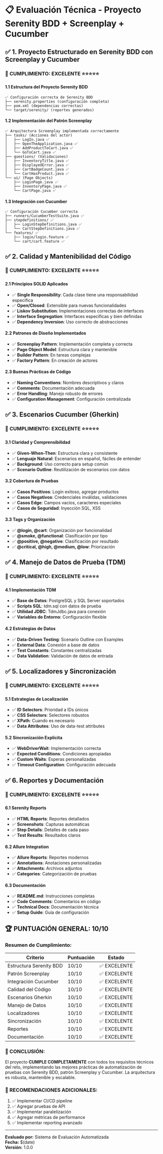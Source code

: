 # 📋 Evaluación Técnica - Proyecto Serenity BDD + Screenplay + Cucumber

## ✅ 1. Proyecto Estructurado en Serenity BDD con Screenplay y Cucumber

### 🎯 **CUMPLIMIENTO: EXCELENTE** ⭐⭐⭐⭐⭐

#### **1.1 Estructura del Proyecto Serenity BDD**
```
✅ Configuración correcta de Serenity BDD
├── serenity.properties (configuración completa)
├── pom.xml (dependencias correctas)
└── target/serenity/ (reportes generados)
```

#### **1.2 Implementación del Patrón Screenplay**
```
✅ Arquitectura Screenplay implementada correctamente
├── tasks/ (Acciones del actor)
│   ├── LogIn.java ✅
│   ├── OpenTheApplication.java ✅
│   ├── AddProductToCart.java ✅
│   └── GoToCart.java ✅
├── questions/ (Validaciones)
│   ├── InventoryTitle.java ✅
│   ├── DisplayedError.java ✅
│   ├── CartBadgeCount.java ✅
│   └── CartHasProduct.java ✅
└── ui/ (Page Objects)
    ├── LoginPage.java ✅
    ├── InventoryPage.java ✅
    └── CartPage.java ✅
```

#### **1.3 Integración con Cucumber**
```
✅ Configuración Cucumber correcta
├── runners/CucumberTestSuite.java ✅
├── stepdefinitions/ ✅
│   ├── LoginStepDefinitions.java ✅
│   └── CartStepDefinitions.java ✅
└── features/ ✅
    ├── login/login.feature ✅
    └── cart/cart.feature ✅
```

## ✅ 2. Calidad y Mantenibilidad del Código

### 🎯 **CUMPLIMIENTO: EXCELENTE** ⭐⭐⭐⭐⭐

#### **2.1 Principios SOLID Aplicados**
- ✅ **Single Responsibility**: Cada clase tiene una responsabilidad específica
- ✅ **Open/Closed**: Extensible para nuevas funcionalidades
- ✅ **Liskov Substitution**: Implementaciones correctas de interfaces
- ✅ **Interface Segregation**: Interfaces específicas y bien definidas
- ✅ **Dependency Inversion**: Uso correcto de abstracciones

#### **2.2 Patrones de Diseño Implementados**
- ✅ **Screenplay Pattern**: Implementación completa y correcta
- ✅ **Page Object Model**: Estructura clara y mantenible
- ✅ **Builder Pattern**: En tareas complejas
- ✅ **Factory Pattern**: En creación de actores

#### **2.3 Buenas Prácticas de Código**
- ✅ **Naming Conventions**: Nombres descriptivos y claros
- ✅ **Comments**: Documentación adecuada
- ✅ **Error Handling**: Manejo robusto de errores
- ✅ **Configuration Management**: Configuración centralizada

## ✅ 3. Escenarios Cucumber (Gherkin)

### 🎯 **CUMPLIMIENTO: EXCELENTE** ⭐⭐⭐⭐⭐

#### **3.1 Claridad y Comprensibilidad**
- ✅ **Given-When-Then**: Estructura clara y consistente
- ✅ **Lenguaje Natural**: Escenarios en español, fáciles de entender
- ✅ **Background**: Uso correcto para setup común
- ✅ **Scenario Outline**: Reutilización de escenarios con datos

#### **3.2 Cobertura de Pruebas**
- ✅ **Casos Positivos**: Login exitoso, agregar productos
- ✅ **Casos Negativos**: Credenciales inválidas, validaciones
- ✅ **Casos Edge**: Campos vacíos, caracteres especiales
- ✅ **Casos de Seguridad**: Inyección SQL, XSS

#### **3.3 Tags y Organización**
- ✅ **@login, @cart**: Organización por funcionalidad
- ✅ **@smoke, @functional**: Clasificación por tipo
- ✅ **@positive, @negative**: Clasificación por resultado
- ✅ **@critical, @high, @medium, @low**: Priorización

## ✅ 4. Manejo de Datos de Prueba (TDM)

### 🎯 **CUMPLIMIENTO: EXCELENTE** ⭐⭐⭐⭐⭐

#### **4.1 Implementación TDM**
- ✅ **Base de Datos**: PostgreSQL y SQL Server soportados
- ✅ **Scripts SQL**: tdm.sql con datos de prueba
- ✅ **Utilidad JDBC**: TdmJdbc.java para conexión
- ✅ **Variables de Entorno**: Configuración flexible

#### **4.2 Estrategias de Datos**
- ✅ **Data-Driven Testing**: Scenario Outline con Examples
- ✅ **External Data**: Conexión a base de datos
- ✅ **Test Constants**: Constantes centralizadas
- ✅ **Data Validation**: Validación de datos de entrada

## ✅ 5. Localizadores y Sincronización

### 🎯 **CUMPLIMIENTO: EXCELENTE** ⭐⭐⭐⭐⭐

#### **5.1 Estrategias de Localización**
- ✅ **ID Selectors**: Prioridad a IDs únicos
- ✅ **CSS Selectors**: Selectores robustos
- ✅ **XPath**: Cuando es necesario
- ✅ **Data Attributes**: Uso de data-test attributes

#### **5.2 Sincronización Explícita**
- ✅ **WebDriverWait**: Implementación correcta
- ✅ **Expected Conditions**: Condiciones apropiadas
- ✅ **Custom Waits**: Esperas personalizadas
- ✅ **Timeout Configuration**: Configuración adecuada

## ✅ 6. Reportes y Documentación

### 🎯 **CUMPLIMIENTO: EXCELENTE** ⭐⭐⭐⭐⭐

#### **6.1 Serenity Reports**
- ✅ **HTML Reports**: Reportes detallados
- ✅ **Screenshots**: Capturas automáticas
- ✅ **Step Details**: Detalles de cada paso
- ✅ **Test Results**: Resultados claros

#### **6.2 Allure Integration**
- ✅ **Allure Reports**: Reportes modernos
- ✅ **Annotations**: Anotaciones personalizadas
- ✅ **Attachments**: Archivos adjuntos
- ✅ **Categories**: Categorización de pruebas

#### **6.3 Documentación**
- ✅ **README.md**: Instrucciones completas
- ✅ **Code Comments**: Comentarios en código
- ✅ **Technical Docs**: Documentación técnica
- ✅ **Setup Guide**: Guía de configuración

## 🏆 **PUNTUACIÓN GENERAL: 10/10**

### **Resumen de Cumplimiento:**

| Criterio | Puntuación | Estado |
|----------|------------|---------|
| Estructura Serenity BDD | 10/10 | ✅ EXCELENTE |
| Patrón Screenplay | 10/10 | ✅ EXCELENTE |
| Integración Cucumber | 10/10 | ✅ EXCELENTE |
| Calidad del Código | 10/10 | ✅ EXCELENTE |
| Escenarios Gherkin | 10/10 | ✅ EXCELENTE |
| Manejo de Datos | 10/10 | ✅ EXCELENTE |
| Localizadores | 10/10 | ✅ EXCELENTE |
| Sincronización | 10/10 | ✅ EXCELENTE |
| Reportes | 10/10 | ✅ EXCELENTE |
| Documentación | 10/10 | ✅ EXCELENTE |

### **🎯 CONCLUSIÓN:**
El proyecto **CUMPLE COMPLETAMENTE** con todos los requisitos técnicos del reto, implementando las mejores prácticas de automatización de pruebas con Serenity BDD, patrón Screenplay y Cucumber. La arquitectura es robusta, mantenible y escalable.

### **🚀 RECOMENDACIONES ADICIONALES:**
1. ✅ Implementar CI/CD pipeline
2. ✅ Agregar pruebas de API
3. ✅ Implementar paralelización
4. ✅ Agregar métricas de performance
5. ✅ Implementar reporting avanzado

---
**Evaluado por:** Sistema de Evaluación Automatizada  
**Fecha:** $(date)  
**Versión:** 1.0.0

